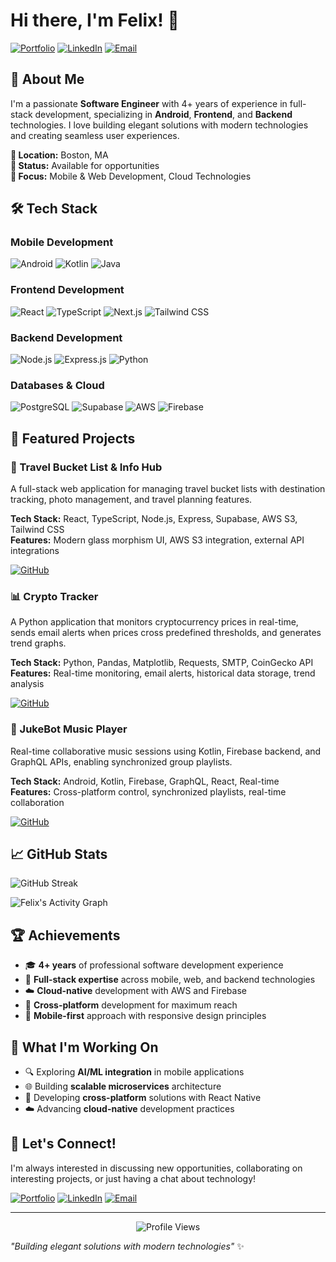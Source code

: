 # Hi there, I'm Felix! 👋

[![Portfolio](https://img.shields.io/badge/Portfolio-felixny.github.io-blue?style=for-the-badge&logo=github)](https://felixny.github.io)
[![LinkedIn](https://img.shields.io/badge/LinkedIn-felixny-blue?style=for-the-badge&logo=linkedin)](https://www.linkedin.com/in/felixny/)
[![Email](https://img.shields.io/badge/Email-felixynx@gmail.com-red?style=for-the-badge&logo=gmail)](mailto:felixynx@gmail.com)

## 🚀 About Me

I'm a passionate **Software Engineer** with 4+ years of experience in full-stack development, specializing in **Android**, **Frontend**, and **Backend** technologies. I love building elegant solutions with modern technologies and creating seamless user experiences.

**📍 Location:** Boston, MA  
**💼 Status:** Available for opportunities  
**🎯 Focus:** Mobile & Web Development, Cloud Technologies

## 🛠️ Tech Stack

### Mobile Development
![Android](https://img.shields.io/badge/Android-3DDC84?style=for-the-badge&logo=android&logoColor=white)
![Kotlin](https://img.shields.io/badge/Kotlin-0095D5?style=for-the-badge&logo=kotlin&logoColor=white)
![Java](https://img.shields.io/badge/Java-ED8B00?style=for-the-badge&logo=openjdk&logoColor=white)

### Frontend Development
![React](https://img.shields.io/badge/React-20232A?style=for-the-badge&logo=react&logoColor=61DAFB)
![TypeScript](https://img.shields.io/badge/TypeScript-007ACC?style=for-the-badge&logo=typescript&logoColor=white)
![Next.js](https://img.shields.io/badge/Next.js-000000?style=for-the-badge&logo=next.js&logoColor=white)
![Tailwind CSS](https://img.shields.io/badge/Tailwind_CSS-38B2AC?style=for-the-badge&logo=tailwind-css&logoColor=white)

### Backend Development
![Node.js](https://img.shields.io/badge/Node.js-43853D?style=for-the-badge&logo=node.js&logoColor=white)
![Express.js](https://img.shields.io/badge/Express.js-404D59?style=for-the-badge)
![Python](https://img.shields.io/badge/Python-3776AB?style=for-the-badge&logo=python&logoColor=white)

### Databases & Cloud
![PostgreSQL](https://img.shields.io/badge/PostgreSQL-316192?style=for-the-badge&logo=postgresql&logoColor=white)
![Supabase](https://img.shields.io/badge/Supabase-3ECF8E?style=for-the-badge&logo=supabase&logoColor=white)
![AWS](https://img.shields.io/badge/Amazon_AWS-232F3E?style=for-the-badge&logo=amazon-aws&logoColor=white)
![Firebase](https://img.shields.io/badge/Firebase-039BE5?style=for-the-badge&logo=Firebase&logoColor=white)

## 🎯 Featured Projects

### 🧳 Travel Bucket List & Info Hub
A full-stack web application for managing travel bucket lists with destination tracking, photo management, and travel planning features.

**Tech Stack:** React, TypeScript, Node.js, Express, Supabase, AWS S3, Tailwind CSS  
**Features:** Modern glass morphism UI, AWS S3 integration, external API integrations

[![GitHub](https://img.shields.io/badge/GitHub-View_Project-black?style=for-the-badge&logo=github)](https://github.com/felixny/travel-bucketlist-app)

### 📊 Crypto Tracker
A Python application that monitors cryptocurrency prices in real-time, sends email alerts when prices cross predefined thresholds, and generates trend graphs.

**Tech Stack:** Python, Pandas, Matplotlib, Requests, SMTP, CoinGecko API  
**Features:** Real-time monitoring, email alerts, historical data storage, trend analysis

[![GitHub](https://img.shields.io/badge/GitHub-View_Project-black?style=for-the-badge&logo=github)](https://github.com/felixny/crypto-tracker)

### 🎵 JukeBot Music Player
Real-time collaborative music sessions using Kotlin, Firebase backend, and GraphQL APIs, enabling synchronized group playlists.

**Tech Stack:** Android, Kotlin, Firebase, GraphQL, React, Real-time  
**Features:** Cross-platform control, synchronized playlists, real-time collaboration

[![GitHub](https://img.shields.io/badge/GitHub-View_Project-black?style=for-the-badge&logo=github)](https://github.com/felixny/JukeBot)

## 📈 GitHub Stats

![GitHub Streak](https://streak-stats.demolab.com?user=felix-ny&theme=tokyonight&hide_border=true)

![Felix's Activity Graph](https://github-readme-activity-graph.vercel.app/graph?username=felix-ny&theme=tokyo-night&hide_border=true)

## 🏆 Achievements

- 🎓 **4+ years** of professional software development experience
- 🚀 **Full-stack expertise** across mobile, web, and backend technologies
- ☁️ **Cloud-native** development with AWS and Firebase
- 🔄 **Cross-platform** development for maximum reach
- 📱 **Mobile-first** approach with responsive design principles

## 🌟 What I'm Working On

- 🔍 Exploring **AI/ML integration** in mobile applications
- 🌐 Building **scalable microservices** architecture
- 📱 Developing **cross-platform** solutions with React Native
- ☁️ Advancing **cloud-native** development practices

## 🤝 Let's Connect!

I'm always interested in discussing new opportunities, collaborating on interesting projects, or just having a chat about technology!

[![Portfolio](https://img.shields.io/badge/Portfolio-Visit_My_Site-blue?style=for-the-badge&logo=github)](https://felixny.github.io)
[![LinkedIn](https://img.shields.io/badge/LinkedIn-Connect-blue?style=for-the-badge&logo=linkedin)](https://www.linkedin.com/in/felixny/)
[![Email](https://img.shields.io/badge/Email-Get_in_Touch-red?style=for-the-badge&logo=gmail)](mailto:felixynx@gmail.com)

---

<div align="center">
  <img src="https://komarev.com/ghpvc/?username=felixny&style=for-the-badge&color=blue" alt="Profile Views" />
</div>

*"Building elegant solutions with modern technologies"* ✨
